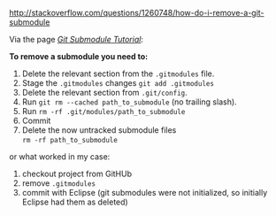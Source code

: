 
http://stackoverflow.com/questions/1260748/how-do-i-remove-a-git-submodule


Via the page *[Git Submodule Tutorial][1]*:

**To remove a submodule you need to:**

   1. Delete the relevant section from the `.gitmodules` file.
   1. Stage the `.gitmodules` changes `git add .gitmodules`
   1. Delete the relevant section from `.git/config`.
   1. Run `git rm --cached path_to_submodule` (no trailing slash).
   1. Run `rm -rf .git/modules/path_to_submodule`
   1. Commit
   1. Delete the now untracked submodule files<br/>`rm -rf path_to_submodule`

  [1]: https://git.wiki.kernel.org/index.php/GitSubmoduleTutorial#Removal
  
or what worked in my case:  

1. checkout project from GitHUb
2. remove `.gitmodules`
3. commit with Eclipse (git submodules were not initialized, so initially Eclipse had them as deleted)